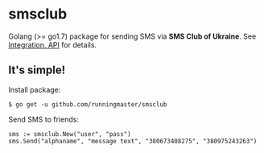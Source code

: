# smsclub
Golang (>= go1.7) package for sending SMS via **SMS Club of Ukraine**. See [Integration, API](https://smsclub.mobi/en/pages/show/api) for details.

## It's simple!

Install package:
```
$ go get -u github.com/runningmaster/smsclub
```

Send SMS to friends:
```
sms := smsclub.New("user", "pass")
sms.Send("alphaname", "message text", "380673408275", "380975243263")
```